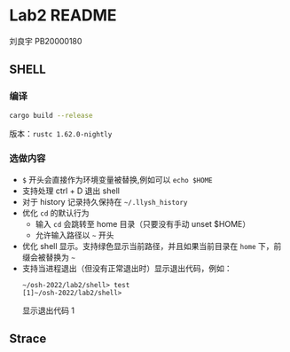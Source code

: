 # Lab2 README

刘良宇 PB20000180

## SHELL

### 编译

```bash
cargo build --release
```

版本：`rustc 1.62.0-nightly`

### 选做内容

- `$` 开头会直接作为环境变量被替换,例如可以 `echo $HOME`
- 支持处理 ctrl + D 退出 shell
- 对于 history 记录持久保持在 `~/.llysh_history`
- 优化 `cd` 的默认行为
  - 输入 `cd` 会跳转至 home 目录（只要没有手动 unset $HOME）
  - 允许输入路径以 `~` 开头
- 优化 shell 显示。支持绿色显示当前路径，并且如果当前目录在 `home` 下，前缀会被替换为 `~`
- 支持当进程退出（但没有正常退出时）显示退出代码，例如：
  ```shell
  ~/osh-2022/lab2/shell> test
  [1]~/osh-2022/lab2/shell>
  ```
  显示退出代码 1

## Strace

